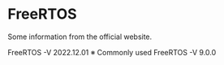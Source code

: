 # FreeRTOS
Some information from the official website.

FreeRTOS -V 2022.12.01
※ Commonly used FreeRTOS -V 9.0.0